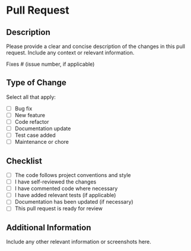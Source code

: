 # Pull Request

## Description

Please provide a clear and concise description of the changes in this pull request. Include any context or relevant information.

Fixes # (issue number, if applicable)

## Type of Change

Select all that apply:

- [ ] Bug fix
- [ ] New feature
- [ ] Code refactor
- [ ] Documentation update
- [ ] Test case added
- [ ] Maintenance or chore

## Checklist

- [ ] The code follows project conventions and style
- [ ] I have self-reviewed the changes
- [ ] I have commented code where necessary
- [ ] I have added relevant tests (if applicable)
- [ ] Documentation has been updated (if necessary)
- [ ] This pull request is ready for review

## Additional Information

Include any other relevant information or screenshots here.
